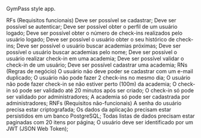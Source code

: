 GymPass style app.

RFs (Requisitos funcionais)
 Deve ser possível se cadastrar;
 Deve ser possível se autenticar;
 Deve ser possível obter o perfil de um usuário logado;
 Deve ser possível obter o número de check-ins realizados pelo usuário logado;
 Deve ser possível o usuário obter o seu histórico de check-ins;
 Deve ser possível o usuário buscar academias próximas;
 Deve ser possível o usuário buscar academias pelo nome;
 Deve ser possível o usuário realizar check-in em uma academia;
 Deve ser possível validar o check-in de um usuário;
 Deve ser possível cadastrar uma academia;
RNs (Regras de negócio)
 O usuário não deve poder se cadastrar com um e-mail duplicado;
 O usuário não pode fazer 2 check-ins no mesmo dia;
 O usuário não pode fazer check-in se não estiver perto (100m) da academia;
 O check-in só pode ser validado até 20 minutos após ser criado;
 O check-in só pode ser validado por administradores;
 A academia só pode ser cadastrada por administradores;
RNFs (Requisitos não-funcionais)
 A senha do usuário precisa estar criptografada;
 Os dados da aplicação precisam estar persistidos em um banco PostgreSQL;
 Todas listas de dados precisam estar paginadas com 20 itens por página;
 O usuário deve ser identificado por um JWT (JSON Web Token);

 